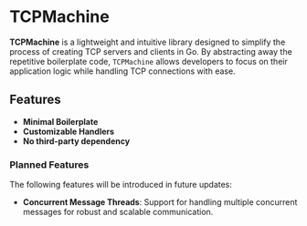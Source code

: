 # TCPMachine

**TCPMachine** is a lightweight and intuitive library designed to simplify the process of creating TCP servers and clients in Go. By abstracting away the repetitive boilerplate code, `TCPMachine` allows developers to focus on their application logic while handling TCP connections with ease.

## Features

- **Minimal Boilerplate**
- **Customizable Handlers**
- **No third-party dependency**

### Planned Features

The following features will be introduced in future updates:
- **Concurrent Message Threads**: Support for handling multiple concurrent messages for robust and scalable communication.
